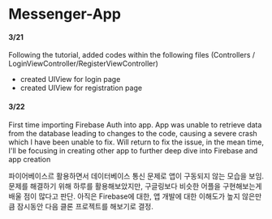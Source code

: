 # Messenger-App

#### 3/21
Following the tutorial, added codes within the following files
(Controllers / LoginViewController/RegisterViewController)

- created UIView for login page
- created UIView for registration page

#### 3/22
First time importing Firebase Auth into app.
App was unable to retrieve data from the database leading to changes to the code, causing a severe crash which I have been unable to fix.
Will return to fix the issue, in the mean time, I'll be focusing in creating other app to further deep dive into Firebase and app creation

파이어베이스르 활용하면서 데이터베이스 통신 문제로 앱이 구동되지 않는 모습을 보임.
문제를 해결하기 위해 하루를 활용해보았지만, 구글링보다 비슷한 어플을 구현해보는게 배울 점이 많다고 판단.
아직은 Firebase에 대한, 앱 개발에 대한 이해도가 높지 않은만큼 잠시동안 다음 클론 프로젝트를 해보기로 결정.
